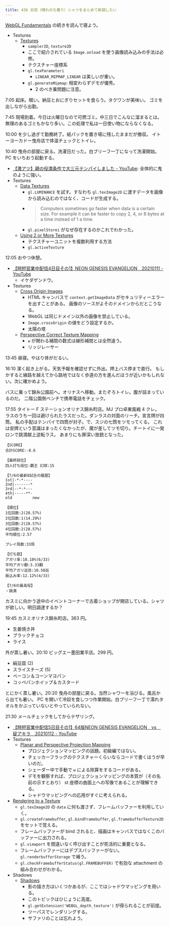 ```yaml
---
title: 436 日目（晴れのち曇り）シャツをまとめて新調したい
---
```


[WebGL Fundamentals] の続きを読んで寝よう。

* Textures
  * [Textures](https://webglfundamentals.org/webgl/lessons/webgl-3d-textures.html)
    * `sampler2D`, `texture2D`
    * ここで紹介されている `Image.onload` を使う画像読み込みの手法は必修。
    * テクスチャー座標系
    * `gl.texParameteri`
      * `LINEAR_MIPMAP_LINEAR` は美しいが重い。
    * `gl.generateMipmap`: 相変わらずデモが優秀。
      * 2 のべき乗問題に注意。

7:05 起床。眠い。納豆とおにぎりセットを食らう。タクワンが美味い。
ゴミを出しながら出勤。

7:45 現場到着。今日は火曜日なので可燃ゴミ。中三日でこんなに溜まるとは。
無理のあるゴミもかなり多い。この処理で私は一日使い物にならなくなる。

10:00 を少し過ぎて勤務終了。紙パックを置き場に残したままだが撤収。
イトーヨーカドー曳舟店で体温チェックとトイレ。

10:40 曳舟の部屋に戻る。洗濯日だった。白ブリーフ一丁になって洗濯開始。
PC をいちおう起動する。

* [【激アツ】親の役満条件で大三元テンパイしました - YouTube](https://www.youtube.com/watch?v=3Ajj0SjBG8E):
  全体的に鬼のように強い。
* Textures
  * [Data Textures](https://webglfundamentals.org/webgl/lessons/webgl-data-textures.html)
    * `gl.LUMINANCE` を試す。すなわち `gl.texImage2D` に渡すデータを画像から読み込むのではなく、コードが生成する。
    * > Computers sometimes go faster when data is a certain size. For example it can be faster to copy 2, 4, or 8 bytes at a time instead of 1 a time.
    * `gl.pixelStorei` がなぜ存在するのかこれでわかった。
  * [Using 2 or More Textures](https://webglfundamentals.org/webgl/lessons/webgl-2-textures.html)
    * テクスチャーユニットを複数利用する方法
    * `gl.activeTexture`

12:05 おやつ休憩。

* [【時短営業中配信4日目その1】NEON GENESIS EVANGELION　20210111 - YouTube](https://www.youtube.com/watch?v=8k7A19943iU)
  * イケダゲンドウ。
* Textures
  * [Cross Origin Images](https://webglfundamentals.org/webgl/lessons/webgl-cors-permission.html)
    * HTML キャンバスで `context.getImageData` がセキュリティーエラーを出すことがある。
      画像のソースがよそのドメインからだとこうなる。
    * WebGL は同じドメイン以外の画像を禁止している。
    * `Image.crossOrigin` の値をどう設定するか。
    * 太陽の塔
  * [Perspective Correct Texture Mapping](https://webglfundamentals.org/webgl/lessons/webgl-3d-perspective-correct-texturemapping.html)
    * `w` が関わる補間の数式は線形補間とは全然違う。
    * リッジレーサー

13:45 昼寝。やはり体がだるい。

16:10 潔く起き上がる。天気予報を確認せずに外出。押上バス停まで直行。
もしかすると線路を越えてから路地ではなく歩道の方を進んだほうが近いかもしれない。次に確かめよう。

バスに乗って錦糸公園前へ。オリナスへ移動。またぞろトイレ。腹が詰まっているのだ。
二階公園側ベンチで携帯電話をチェック。

17:55 タイトー F ステーションオリナス錦糸町店。MJ プロ卓東風戦 4 クレ。
ラスのうち一回は避けられたラスだった。ダンラスの対面のリーチ。宣言牌が四筒。
私の手配はテンパイで四筒が対子。で、スジの七筒をツモってくる。
これは安牌という意識はまったくなかったが、魔が差してツモ切り。チートイに一発ロンで跳満献上逆転ラス。
あまりにも罪深い放銃となった。

```text
【SCORE】
合計SCORE:-8.6

【最終段位】
四人打ち段位:覇王 幻球:15

【7/6の最新8試合の履歴】
1st|-*-*----
2nd|-------*
3rd|--*-*---
4th|-----**-
old         new

【順位】
1位回数:2(28.57%)
2位回数:1(14.29%)
3位回数:2(28.57%)
4位回数:2(28.57%)
平均順位:2.57

プレイ局数:33局

【打ち筋】
アガリ率:18.18%(6/33)
平均アガリ翻:3.33翻
平均アガリ巡目:10.50巡
振込み率:12.12%(4/33)

【7/6の最高役】
・跳満
```

カスミに向かう途中のイベントコーナーで古着ショップが開店している。シャツが欲しい。明日調達するか？

19:45 カスミオリナス錦糸町店。363 円。

* 生姜焼き丼
* ブラックチョコ
* ライス

外が蒸し暑い。20:10 ビッグエー墨田業平店。299 円。

* 絹豆腐 (2)
* スライスチーズ (5)
* ベーコン＆コーンマヨパン
* コッペパンホイップ＆カスタード

とにかく蒸し暑い。20:20 曳舟の部屋に戻る。当然シャワーを浴びる。風呂から出ても暑い。
PC を開いて冷奴を食しつつ作業開始。白ブリーフ一丁で濡れタオルをかぶっていないとやっていられない。

21:30 メールチェックをしてからテザリング。

* [【時短営業中配信5日目その1】64版NEON GENESIS EVANGELION　vs　碇アキラ　20210112 - YouTube](https://www.youtube.com/watch?v=mWcDylqok68)
* Textures
  * [Planar and Perspective Projection Mapping](https://webglfundamentals.org/webgl/lessons/webgl-planar-projection-mapping.html)
    * プロジェクションマッピングの話題。初級編ではない。
    * チェッカーフラッグのテクスチャーくらいならコードで書くほうが早いのだ。
    * シェーダー中で手動で `w` による除算をするコードがある。
    * デモを観察すれば、プロジェクションマッピングの本質が（その名前の示すとおり） st 座標の曲面上への写像であることが理解できる。
    * シャドウマッピングへの応用がすぐに考えられる。
* [Rendering to a Texture](https://webglfundamentals.org/webgl/lessons/webgl-render-to-texture.html)
  * `gl.texImage2D` の `data` に何も渡さず、フレームバッファーを利用していく。
  * `gl.createFramebuffer`, `gl.bindFramebuffer`, `gl.framebufferTexture2D` をセットで覚える。
  * フレームバッファーが bind されると、描画はキャンバスではなくこのバッファーに出力される。
  * `gl.viewport` を間違いなく呼び出すことが死活的に重要となる。
  * フレームバッファーにはデプスバッファーがない。`gl.renderbufferStorage` で補う。
  * `gl.checkFramebufferStatus(gl.FRAMEBUFFER)` で有効な attachment の組み合わせがわかる。
* Shadows
  * [Shadows](https://webglfundamentals.org/webgl/lessons/webgl-shadows.html)
    * 影の描き方はいくつかあるが、ここではシャドウマッピングを用いる。
    * このトピックはひじょうに高度。
    * `gl.getExtension('WEBGL_depth_texture')` が得られることが前提。
    * ツーパスでレンダリングする。
    * サファリのことは忘れよう。

[WebGL Fundamentals]: https://webglfundamentals.org/
